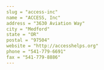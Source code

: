 ```yaml
---
slug = "access-inc"
name = "ACCESS, Inc"
address = "3630 Aviation Way"
city = "Medford"
state = "OR"
postal = "97504"
website = "http://accesshelps.org"
phone = "541-779-6691"
fax = "541-779-8886"
---
```

